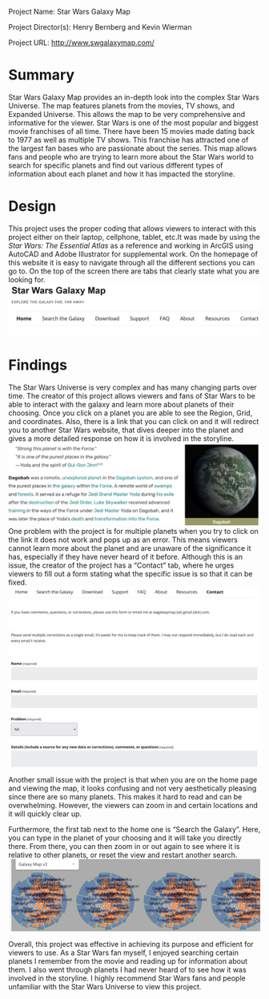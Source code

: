 Project Name: Star Wars Galaxy Map 

Project Director(s): Henry Bernberg and Kevin Wierman

Project URL: http://www.swgalaxymap.com/


# Summary
Star Wars Galaxy Map provides an in-depth look into the complex Star Wars Universe. The map features planets from the movies, TV shows, and Expanded Universe. This allows the map to be very comprehensive and informative for the viewer. Star Wars is one of the most popular and biggest movie franchises of all time. There have been 15 movies made dating back to 1977 as well as multiple TV shows. This franchise has attracted one of the largest fan bases who are passionate about the series. This map allows fans and people who are trying to learn more about the Star Wars world to search for specific planets and find out various different types of information about each planet and how it has impacted the storyline. 

# Design
This project uses the proper coding that allows viewers to interact with this project either on their laptop, cellphone, tablet, etc.It was made by using the _Star Wars: The Essential Atlas_ as a reference and working in ArcGIS using AutoCAD and Adobe Illustrator for supplemental work. On the homepage of this website it is easy to navigate through all the different sections you can go to. On the top of the screen there are tabs that clearly state what you are looking for. 
![Tabs](https://github.com/Thomas-Mark/TMark/blob/main/images/Review%202%20Design.JPG) 

# Findings
The Star Wars Universe is very complex and has many changing parts over time. The creator of this project allows viewers and fans of Star Wars to be able to interact with the galaxy and learn more about planets of their choosing. Once you click on a planet you are able to see the Region, Grid, and coordinates. Also, there is a link that you can click on and it will redirect you to another Star Wars website, that dives deeper into the planet and gives a more detailed response on how it is involved in the storyline. 
![Planet Info](https://github.com/Thomas-Mark/TMark/blob/main/images/Review%20Two%20planet.JPG) 
One problem with the project is for multiple planets when you try to click on the link it does not work and pops up as an error. This means viewers cannot learn more about the planet and are unaware of the significance it has, especially if they have never heard of it before. Although this is an issue, the creator of the project has a “Contact” tab, where he urges viewers to fill out a form stating what the specific issue is so that it can be fixed. 
![Contact](https://github.com/Thomas-Mark/TMark/blob/main/images/Contact%20tab%20new.JPG) 

Another small issue with the project is that when you are on the home page and viewing the map, it looks confusing and not very aesthetically pleasing since there are so many planets. This makes it hard to read and can be overwhelming. However, the viewers can zoom in and certain locations and it will quickly clear up.

 Furthermore, the first tab next to the home one is “Search the Galaxy”. Here, you can type in the planet of your choosing and it will take you directly there. From there, you can then zoom in or out again to see where it is relative to other planets, or reset the view and restart another search.
 ![Star Wars Galaxy](https://github.com/Thomas-Mark/TMark/blob/main/images/Home%20page%20map%20review%202.JPG) 
 
 Overall, this project was effective in achieving its purpose and efficient for viewers to use. As a Star Wars fan myself, I enjoyed searching certain planets I remember from the movie and reading up for information about them. I also went through planets I had never heard of to see how it was involved in the storyline. I highly recommend Star Wars fans and people unfamiliar with the Star Wars Universe to view this project.
